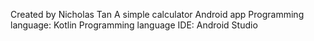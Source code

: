 Created by Nicholas Tan
A simple calculator Android app
Programming language: Kotlin Programming language
IDE: Android Studio

